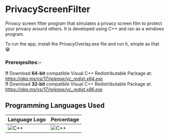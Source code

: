 # PrivacyScreenFilter
Privacy screen filter program that simulates a privacy screen film to protect your privacy around others. It is developed using C++ and ran as a windows program.

To run the app, install the PrivacyOverlay.exe file and run it, simple as that 😁

### **Prereqesites:-**

**!!** Download **64-bit** compatible Visual C++ Redistributable Package at: *https://aka.ms/vs/17/release/vc_redist.x64.exe*                                                                          
**!!** Download **32-bit** compatible Visual C++ Redistributable Package at: *https://aka.ms/vs/17/release/vc_redist.x86.exe*

## Programming Languages Used

| Language Logo | Percentage |
|---------------|------------|
| ![C++](https://img.shields.io/badge/-00599C?style=for-the-badge&logo=c%2B%2B&logoColor=white) | ![C++](https://img.shields.io/badge/C++-100%25-00599C) |